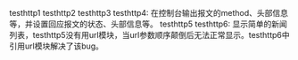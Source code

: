 testhttp1 testhttp2 testhttp3 testhttp4: 在控制台输出报文的method、头部信息等，并设置回应报文的状态、头部信息等。
testhttp5 testhttp6: 显示简单的新闻列表，testhttp5没有用url模块，当url参数顺序颠倒后无法正常显示。testhttp6中引用url模块解决了该bug。
